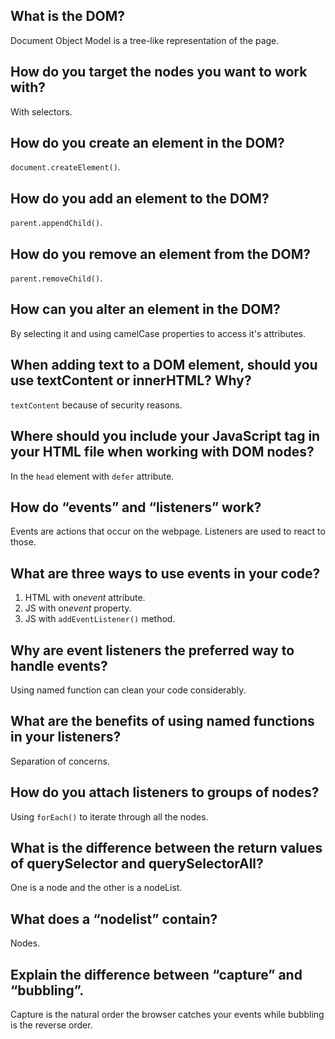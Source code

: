 ## What is the DOM?

Document Object Model is a tree-like representation of the page.

## How do you target the nodes you want to work with?

With selectors.

## How do you create an element in the DOM?

`document.createElement()`.

## How do you add an element to the DOM?

`parent.appendChild()`.

## How do you remove an element from the DOM?

`parent.removeChild()`.

## How can you alter an element in the DOM?

By selecting it and using camelCase properties to access it's attributes.

## When adding text to a DOM element, should you use textContent or innerHTML? Why?

`textContent` because of security reasons.

## Where should you include your JavaScript tag in your HTML file when working with DOM nodes?

In the `head` element with `defer` attribute.

## How do “events” and “listeners” work?

Events are actions that occur on the webpage. Listeners are used to react to those.

## What are three ways to use events in your code?

1. HTML with on*event* attribute.
2. JS with on*event* property.
3. JS with `addEventListener()` method.

## Why are event listeners the preferred way to handle events?

Using named function can clean your code considerably.

## What are the benefits of using named functions in your listeners?

Separation of concerns.

## How do you attach listeners to groups of nodes?

Using `forEach()` to iterate through all the nodes.

## What is the difference between the return values of querySelector and querySelectorAll?

One is a node and the other is a nodeList.

## What does a “nodelist” contain?

Nodes.

## Explain the difference between “capture” and “bubbling”.

Capture is the natural order the browser catches your events while bubbling is the reverse order.
